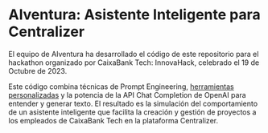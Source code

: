 # AIventura: Asistente Inteligente para Centralizer
El equipo de AIventura ha desarrollado el código de este repositorio para el hackathon organizado por CaixaBank Tech: InnovaHack, celebrado el 19 de Octubre de 2023.

Este código combina técnicas de Prompt Engineering, [herramientas personalizadas](https://python.langchain.com/docs/modules/agents/tools/) y la potencia de la API Chat Completion de OpenAI para entender y generar texto. El resultado es la simulación del comportamiento de un asistente inteligente que facilita la creación y gestión de proyectos a los empleados de CaixaBank Tech en la plataforma Centralizer.



